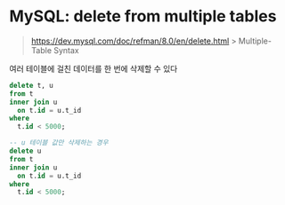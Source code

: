 # MySQL: delete from multiple tables

> <https://dev.mysql.com/doc/refman/8.0/en/delete.html> > Multiple-Table Syntax

여러 테이블에 걸친 데이터를 한 번에 삭제할 수 있다

```sql
delete t, u
from t
inner join u
  on t.id = u.t_id
where
  t.id < 5000;

-- u 테이블 값만 삭제하는 경우
delete u
from t
inner join u
  on t.id = u.t_id
where
  t.id < 5000;
```
